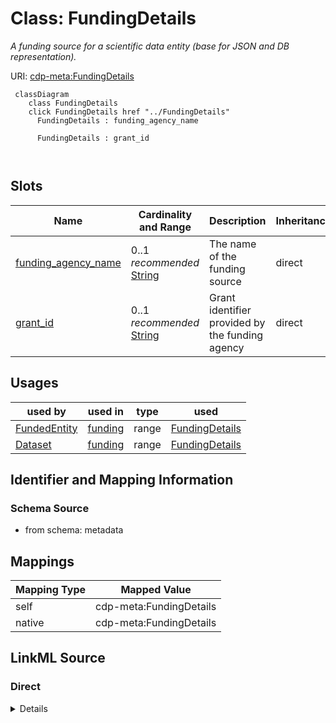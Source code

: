 

# Class: FundingDetails


_A funding source for a scientific data entity (base for JSON and DB representation)._





URI: [cdp-meta:FundingDetails](metadataFundingDetails)






```mermaid
 classDiagram
    class FundingDetails
    click FundingDetails href "../FundingDetails"
      FundingDetails : funding_agency_name
        
      FundingDetails : grant_id
        
      
```




<!-- no inheritance hierarchy -->


## Slots

| Name | Cardinality and Range | Description | Inheritance |
| ---  | --- | --- | --- |
| [funding_agency_name](funding_agency_name.md) | 0..1 _recommended_ <br/> [String](String.md) | The name of the funding source | direct |
| [grant_id](grant_id.md) | 0..1 _recommended_ <br/> [String](String.md) | Grant identifier provided by the funding agency | direct |





## Usages

| used by | used in | type | used |
| ---  | --- | --- | --- |
| [FundedEntity](FundedEntity.md) | [funding](funding.md) | range | [FundingDetails](FundingDetails.md) |
| [Dataset](Dataset.md) | [funding](funding.md) | range | [FundingDetails](FundingDetails.md) |






## Identifier and Mapping Information







### Schema Source


* from schema: metadata




## Mappings

| Mapping Type | Mapped Value |
| ---  | ---  |
| self | cdp-meta:FundingDetails |
| native | cdp-meta:FundingDetails |







## LinkML Source

<!-- TODO: investigate https://stackoverflow.com/questions/37606292/how-to-create-tabbed-code-blocks-in-mkdocs-or-sphinx -->

### Direct

<details>
```yaml
name: FundingDetails
description: A funding source for a scientific data entity (base for JSON and DB representation).
from_schema: metadata
attributes:
  funding_agency_name:
    name: funding_agency_name
    description: The name of the funding source.
    from_schema: metadata
    exact_mappings:
    - cdp-common:funding_agency_name
    rank: 1000
    alias: funding_agency_name
    owner: FundingDetails
    domain_of:
    - FundingDetails
    range: string
    recommended: true
    inlined: true
    inlined_as_list: true
  grant_id:
    name: grant_id
    description: Grant identifier provided by the funding agency
    from_schema: metadata
    exact_mappings:
    - cdp-common:funding_grant_id
    rank: 1000
    alias: grant_id
    owner: FundingDetails
    domain_of:
    - FundingDetails
    range: string
    recommended: true
    inlined: true
    inlined_as_list: true

```
</details>

### Induced

<details>
```yaml
name: FundingDetails
description: A funding source for a scientific data entity (base for JSON and DB representation).
from_schema: metadata
attributes:
  funding_agency_name:
    name: funding_agency_name
    description: The name of the funding source.
    from_schema: metadata
    exact_mappings:
    - cdp-common:funding_agency_name
    rank: 1000
    alias: funding_agency_name
    owner: FundingDetails
    domain_of:
    - FundingDetails
    range: string
    recommended: true
    inlined: true
    inlined_as_list: true
  grant_id:
    name: grant_id
    description: Grant identifier provided by the funding agency
    from_schema: metadata
    exact_mappings:
    - cdp-common:funding_grant_id
    rank: 1000
    alias: grant_id
    owner: FundingDetails
    domain_of:
    - FundingDetails
    range: string
    recommended: true
    inlined: true
    inlined_as_list: true

```
</details>